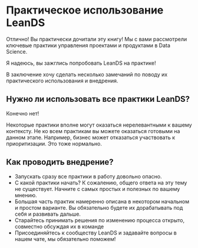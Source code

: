 # Практическое использование LeanDS

Отлично! Вы практически дочитали эту книгу! Мы с вами рассмотрели ключевые практики управления проектами и продуктами в Data Science.

Я надеюсь, вы зажглись попробовать LeanDS на практике!

В заключение хочу сделать несколько замечаний по поводу их практического использования и внедрения.

## Нужно ли использовать все практики LeanDS?

Конечно нет!

Некоторые практики вполне могут оказаться нерелевантными к вашему контексту.
Не ко всем практикам вы можете оказаться готовыми на данном этапе. Например, бизнес может отказаться участвовать к приоритизации. Это тоже нормально.

## Как проводить внедрение?

* Запускать сразу все практики в работу довольно опасно.
* С какой практики начать? К сожалению, общего ответа на эту тему не существует. Начните с самых простых и полезных по вашему мнению.
* Большая часть практик намеренно описана в некотором начальном и простом варианте. Вы обязательно будете их дорабатывать под себя и развивать дальше.
* Старайтесь принимать решения по изменению процесса открыто, совместно обсуждая их в команде
* Присоединяйтесь к сообществу LeanDS и задавайте вопросы в нашем чате, мы обязательно поможем!
